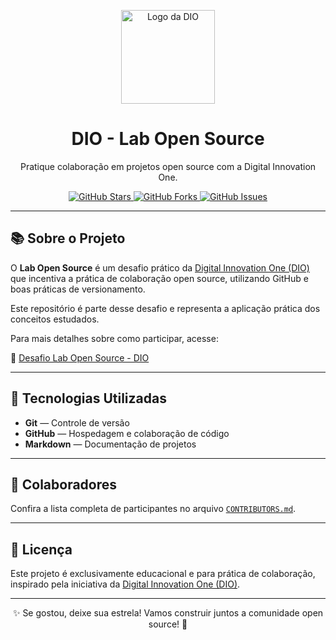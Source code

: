 <p align="center">

</p>

<p align="center">
  <img src="https://hermes.digitalinnovation.one/assets/diome/logo-minimized.png" alt="Logo da DIO" width="150">
</p>

<h1 align="center">DIO - Lab Open Source</h1>

<p align="center">
  Pratique colaboração em projetos open source com a Digital Innovation One.
</p>

<p align="center">
  <a href="https://github.com/PedroThiago02/dio-lab-open-source/stargazers">
    <img alt="GitHub Stars" src="https://img.shields.io/github/stars/PedroThiago02/dio-lab-open-source?style=social">
  </a>
  <a href="https://github.com/PedroThiago02/dio-lab-open-source/network/members">
    <img alt="GitHub Forks" src="https://img.shields.io/github/forks/PedroThiago02/dio-lab-open-source?style=social">
  </a>
  <a href="https://github.com/PedroThiago02/dio-lab-open-source/issues">
    <img alt="GitHub Issues" src="https://img.shields.io/github/issues/PedroThiago02/dio-lab-open-source">
  </a>
</p>

---

## 📚 Sobre o Projeto

O **Lab Open Source** é um desafio prático da [Digital Innovation One (DIO)](https://www.dio.me/) que incentiva a prática de colaboração open source, utilizando GitHub e boas práticas de versionamento.

Este repositório é parte desse desafio e representa a aplicação prática dos conceitos estudados.

Para mais detalhes sobre como participar, acesse:

🔗 [Desafio Lab Open Source - DIO](https://github.com/digitalinnovationone/lab-open-source)

---

## 🚀 Tecnologias Utilizadas

- **Git** — Controle de versão
- **GitHub** — Hospedagem e colaboração de código
- **Markdown** — Documentação de projetos

---

## 👥 Colaboradores

Confira a lista completa de participantes no arquivo [`CONTRIBUTORS.md`](./CONTRIBUTORS.md).

---

## 📜 Licença

Este projeto é exclusivamente educacional e para prática de colaboração, inspirado pela iniciativa da [Digital Innovation One (DIO)](https://www.dio.me/).

---

<p align="center">
  ✨ Se gostou, deixe sua estrela! Vamos construir juntos a comunidade open source! 🚀
</p>
